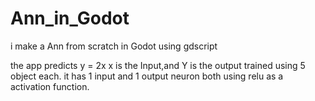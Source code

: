 # Ann_in_Godot
i make a Ann from scratch in Godot using gdscript 

the app predicts y = 2x
x is the Input,and Y is the output
trained using 5 object each.
it has 1 input and 1 output neuron both using relu as a activation function.
